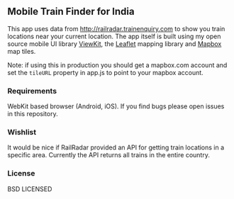 ## Mobile Train Finder for India

This app uses data from http://railradar.trainenquiry.com to show you train locations near your current location. The app itself is built using my open source mobile UI library [ViewKit](http://github.com/maxogden/viewkit), the [Leaflet](http://github.com/cloudmade/leaflet) mapping library and [Mapbox](http://mapbox.com) map tiles.

Note: if using this in production you should get a mapbox.com account and set the `tileURL` property in app.js to point to your mapbox account.

### Requirements

WebKit based browser (Android, iOS). If you find bugs please open issues in this repository.

### Wishlist

It would be nice if RailRadar provided an API for getting train locations in a specific area. Currently the API returns all trains in the entire country.

### License

BSD LICENSED

  